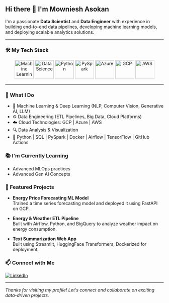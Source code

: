 ## Hi there 👋 I'm Mowniesh Asokan

I'm a passionate **Data Scientist** and **Data Engineer** with experience in building end-to-end data pipelines, developing machine learning models, and deploying scalable analytics solutions.

---

### 🛠️ My Tech Stack

<p align="center">
  <img src="https://img.icons8.com/external-flatart-icons-outline-flatarticons/64/external-machine-learning-artificial-intelligence-flatart-icons-outline-flatarticons.png" alt="Machine Learning" width="60" height="60"/>
  <img src="https://img.icons8.com/external-flaticons-lineal-color-flat-icons/64/external-artificial-intelligence-technology-flaticons-lineal-color-flat-icons.png" alt="Data Science" width="60" height="60"/>
  <img src="https://img.icons8.com/color/96/python--v1.png" alt="Python" width="60" height="60"/>
  <img src="https://upload.wikimedia.org/wikipedia/commons/4/4f/Apache_Spark_logo.svg" alt="PySpark" width="60" height="60"/>
  <img src="https://img.icons8.com/color/96/azure-1.png" alt="Azure" width="60" height="60"/>
  <img src="https://img.icons8.com/color/96/google-cloud.png" alt="GCP" width="60" height="60"/>
  <img src="https://img.icons8.com/color/96/amazon-web-services.png" alt="AWS" width="60" height="60"/>
</p>


---

### 💼 What I Do
- 🧠 Machine Learning & Deep Learning (NLP, Computer Vision, Generative AI, LLM)
- ⚙️ Data Engineering (ETL Pipelines, Big Data, Cloud Platforms)
- ☁️ Cloud Technologies: GCP | Azure | AWS
- 🔍 Data Analysis & Visualization
- 🐍 Python | SQL | PySpark | Docker | Airflow | TensorFlow | GitHub Actions

### 📚 I'm Currently Learning
- Advanced MLOps practices
- Advanced Gen AI Concepts

### 📌 Featured Projects
- **Energy Price Forecasting ML Model**  
  Trained a time series forecasting model and deployed it using FastAPI on GCP.
  
- **Energy & Weather ETL Pipeline**  
  Built with Airflow, Python, and BigQuery to analyze weather impact on energy consumption.
  
- **Text Summarization Web App**  
  Built using Streamlit, HuggingFace Transformers, Dockerized for deployment.

### 📫 Connect with Me
[![LinkedIn](https://img.shields.io/badge/LinkedIn-blue?logo=linkedin&style=for-the-badge)](https://www.linkedin.com/in/mowasok/)

---

_Thanks for visiting my profile! Let's connect and collaborate on exciting data-driven projects._


